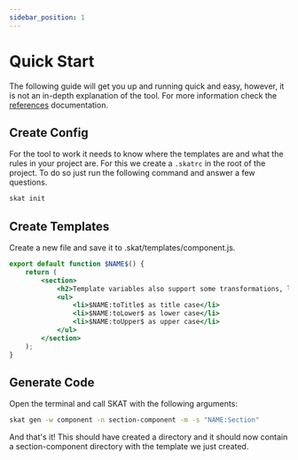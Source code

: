 ```yaml
---
sidebar_position: 1
---
```


# Quick Start

The following guide will get you up and running quick and easy, however, it is not an in-depth explanation of the tool. For more information check the [references](references/overview.md) documentation. 

## Create Config

For the tool to work it needs to know where the templates are and what the rules in your project are. For this we create
a `.skatrc` in the root of the project. To do so just run the following command and answer a few questions.

```zsh
skat init
```

## Create Templates

Create a new file and save it to .skat/templates/component.js.

```jsx title=.skat/templates/component.js
export default function $NAME$() {
    return (
        <section>
            <h2>Template variables also support some transformations, like</h2>
            <ul>
                <li>$NAME:toTitle$ as title case</li>
                <li>$NAME:toLower$ as lower case</li>
                <li>$NAME:toUpper$ as upper case</li>
            </ul>
        </section>
    );
}
```

## Generate Code

Open the terminal and call SKAT with the following arguments:

```zsh
skat gen -w component -n section-component -m -s "NAME:Section"
```

And that's it! This should have created a directory and it should now contain a section-component directory with the
template we just created.
